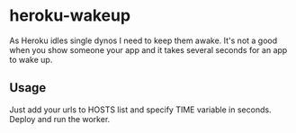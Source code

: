 heroku-wakeup
=============

As Heroku idles single dynos I need to keep them awake. It's not a good when you show someone your app and it takes several seconds for an app to wake up.

Usage
-----

Just add your urls to HOSTS list and specify TIME variable in seconds.
Deploy and run the worker.
